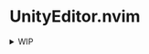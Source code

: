 # UnityEditor.nvim

<details>

<summary>WIP</summary>

## Progress

- [ ] Add documentation and configuration options.
- [ ] Open script in Neovim
  - Windows: Only works with default Neovim server settings. ([see](https://github.com/hat0uma/UnityEditor.nvim/blob/main/Packages/com.hat0uma.ide.neovim/Editor/NeovimCommand.cs#L19))
  - linux, macOS: Not implemented yet.
- [x] Compile scripts from Neovim.
- [x] Enter/Exit Play Mode from Neovim.
- [x] Generate .sln and .csproj files from Neovim.
- [ ] Debugging support.
- [ ] Run tests from Neovim.

## Installation

Unity Packge and Neovim Plugin are required to use this plugin.

1. Unity Package

`Add package from git URL` in Unity Package Manager.

```text
https://github.com/hat0uma/UnityEditor.nvim.git?path=Packages/com.hat0uma.ide.neovim
```

2. Neovim Plugin

Install the plugin using your favorite package manager.

lazy.nvim

```lua
{
  'hat0uma/UnityEditor.nvim',
  config = function()
    require('unity-editor').setup()
  end,
  ft = {'cs'}
}
```

</details>
